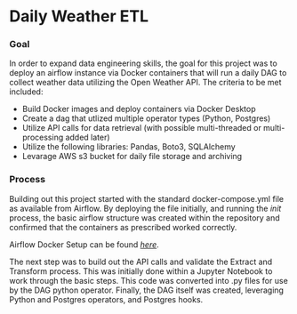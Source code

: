 # Daily Weather ETL 

<h3>Goal</h3>

<p>In order to expand data engineering skills, the goal for this project was to deploy an airflow instance via Docker containers that will run a daily DAG to collect weather data utilizing the Open Weather API. The criteria to be met included:</p>
<ul>
    <li>Build Docker images and deploy containers via Docker Desktop</li>
    <li>Create a dag that utlized multiple operator types (Python, Postgres)</li>
    <li>Utilize API calls for data retrieval (with possible multi-threaded or multi-processing added later)</li>
    <li>Utilize the following libraries: Pandas, Boto3, SQLAlchemy</li>
    <li>Levarage AWS s3 bucket for daily file storage and archiving</li>
</ul>

<h3>Process</h3>

<p>Building out this project started with the standard docker-compose.yml file as available from Airflow. By deploying the file initially, and running the <i>init</i> process, the basic airflow structure was created within the repository and confirmed that the containers as prescribed worked correctly.</p>

Airflow Docker Setup can be found <a href="https://airflow.apache.org/docs/apache-airflow/stable/howto/docker-compose/index.html"><i>here</i></a>.

<p>The next step was to build out the API calls and validate the Extract and Transform process. This was initially done within a Jupyter Notebook to work through the basic steps. This code was converted into .py files for use by the DAG python operator. Finally, the DAG itself was created, leveraging Python and Postgres operators, and Postgres hooks.</p>
